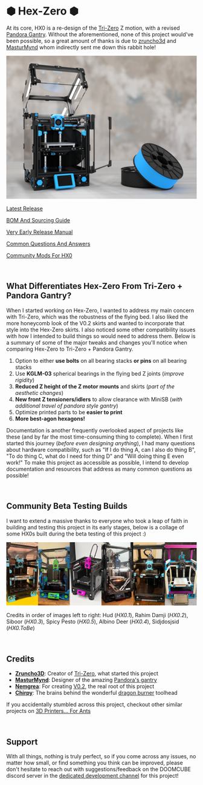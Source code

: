 # &#x2B22; Hex-Zero &#x2B22; 

At its core, HX0 is a re-design of the [Tri-Zero](https://github.com/zruncho3d/tri-zero) Z motion, with a revised [Pandora Gantry](https://github.com/MasturMynd/Pandora). Without the aforementioned, none of this project would've been possible, so a great amount of thanks is due to [zruncho3d](https://github.com/zruncho3d) and [MasturMynd](https://github.com/MasturMynd) whom indirectly sent me down this rabbit hole!

![Hex-Zero_Render](/Images/Renders/Hex-Zero_Cover_Render.png)

[Latest Release](https://github.com/Alexander-T-Moss/Hex-Zero/releases)

[BOM And Sourcing Guide](https://docs.google.com/spreadsheets/d/1rqf1-H34D0NAQSOrVUcAvukW5k4i_Hs-t34R7qeSDDk/edit?usp=sharing)

[Very Early Release Manual](https://docs.google.com/presentation/d/1XJv6mhR6lkI2eAlZ3oS6MfDWln81kRRjcN10jNzyiEM/edit?usp=sharing)

[Common Questions And Answers](https://github.com/Alexander-T-Moss/Hex-Zero/blob/main/QnA.md)

[Community Mods For HX0](https://github.com/Alexander-T-Moss/Hex-Zero/blob/main/Mods)

<br>

## What Differentiates Hex-Zero From Tri-Zero + Pandora Gantry?

When I started working on Hex-Zero, I wanted to address my main concern with Tri-Zero, which was the robustness of the flying bed. I also liked the more honeycomb look of the V0.2 skirts and wanted to incorporate that style into the Hex-Zero skirts. I also noticed some other compatibility issues with how I intended to build things so would need to address them. Below is a summary of some of the major tweaks and changes you'll notice when comparing Hex-Zero to Tri-Zero + Pandora Gantry.

1. Option to either **use bolts** on all bearing stacks **or pins** on all bearing stacks
2. Use **KGLM-03** spherical bearings in the flying bed Z joints (_improve rigidity_)
3. **Reduced Z height of the Z motor mounts** and skirts (_part of the aesthetic changes_)
4. **New front Z tensioners/idlers** to allow clearance with MiniSB (*with additional travel of pandora style gantry*)
5. Optimize printed parts to be **easier to print**
6. **More best-agon hexagons!**

Documentation is another frequently overlooked aspect of projects like these (and by far the most time-consuming thing to complete). When I first started this journey (_before even designing anything_), I had many questions about hardware compatibility, such as "If I do thing A, can I also do thing B", "To do thing C, what do I need for thing D" and "Will doing thing E even work!" To make this project as accessible as possible, I intend to develop documentation and resources that address as many common questions as possible!

<br>

## Community Beta Testing Builds

I want to extend a massive thanks to everyone who took a leap of faith in building and testing this project in its early stages, below is a collage of some HX0s built during the beta testing of this project :)

![Beta Testing Collage](https://github.com/Alexander-T-Moss/Hex-Zero/blob/main/Images/Beta_Tester_Builds/Hex-Zero_Collage_23032024.jpg)

Credits in order of images left to right: Hud (*HX0.1*),  Rahim Damji (*HX0.2*), Siboor (*HX0.3*), Spicy Pesto (*HX0.5*), Albino Deer (*HX0.4*), Sidjdosjsid (*HX0.ToBe*)

<br>

## Credits

- **[Zruncho3D](https://github.com/zruncho3d)**: Creator of [Tri-Zero](https://github.com/zruncho3d/tri-zero), what started this project
- **[MasturMynd](https://github.com/MasturMynd)**: Designer of the amazing [Pandora's gantry](https://github.com/MasturMynd/Pandora)
- **[Nemgrea](https://github.com/nemgrea)**: For creating [V0.2](https://vorondesign.com/voron0.2), the real root of this project
- **[Chirpy](https://github.com/chirpy2605)**: The brains behind the wonderful [dragon burner](https://github.com/chirpy2605/voron/tree/main/V0/Dragon_Burner) toolhead

If you accidentally stumbled across this project, checkout other similar projects on [3D Printers... For Ants](https://3dprintersforants.com/)

<br>

## Support

With all things, nothing is truly perfect, so if you come across any issues, no matter how small, or find something you think can be improved, please don't hesitate to reach out with suggestions/feedback on the DOOMCUBE discord server in the [dedicated development channel](https://discord.com/channels/825469421346226226/1220161815455989800) for this project!

